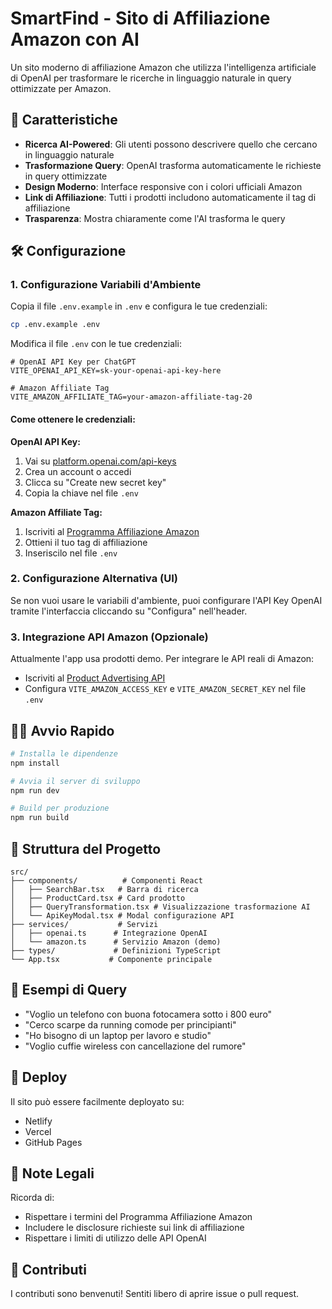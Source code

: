 # SmartFind - Sito di Affiliazione Amazon con AI

Un sito moderno di affiliazione Amazon che utilizza l'intelligenza artificiale di OpenAI per trasformare le ricerche in linguaggio naturale in query ottimizzate per Amazon.

## 🚀 Caratteristiche

- **Ricerca AI-Powered**: Gli utenti possono descrivere quello che cercano in linguaggio naturale
- **Trasformazione Query**: OpenAI trasforma automaticamente le richieste in query ottimizzate
- **Design Moderno**: Interface responsive con i colori ufficiali Amazon
- **Link di Affiliazione**: Tutti i prodotti includono automaticamente il tag di affiliazione
- **Trasparenza**: Mostra chiaramente come l'AI trasforma le query

## 🛠️ Configurazione

### 1. Configurazione Variabili d'Ambiente

Copia il file `.env.example` in `.env` e configura le tue credenziali:

```bash
cp .env.example .env
```

Modifica il file `.env` con le tue credenziali:

```env
# OpenAI API Key per ChatGPT
VITE_OPENAI_API_KEY=sk-your-openai-api-key-here

# Amazon Affiliate Tag
VITE_AMAZON_AFFILIATE_TAG=your-amazon-affiliate-tag-20
```

#### Come ottenere le credenziali:

**OpenAI API Key:**
1. Vai su [platform.openai.com/api-keys](https://platform.openai.com/api-keys)
2. Crea un account o accedi
3. Clicca su "Create new secret key"
4. Copia la chiave nel file `.env`

**Amazon Affiliate Tag:**
1. Iscriviti al [Programma Affiliazione Amazon](https://affiliate-program.amazon.it/)
2. Ottieni il tuo tag di affiliazione
3. Inseriscilo nel file `.env`

### 2. Configurazione Alternativa (UI)
Se non vuoi usare le variabili d'ambiente, puoi configurare l'API Key OpenAI tramite l'interfaccia cliccando su "Configura" nell'header.

### 3. Integrazione API Amazon (Opzionale)
Attualmente l'app usa prodotti demo. Per integrare le API reali di Amazon:
- Iscriviti al [Product Advertising API](https://webservices.amazon.com/paapi5/documentation/)
- Configura `VITE_AMAZON_ACCESS_KEY` e `VITE_AMAZON_SECRET_KEY` nel file `.env`

## 🏃‍♂️ Avvio Rapido

```bash
# Installa le dipendenze
npm install

# Avvia il server di sviluppo
npm run dev

# Build per produzione
npm run build
```

## 📁 Struttura del Progetto

```
src/
├── components/          # Componenti React
│   ├── SearchBar.tsx   # Barra di ricerca
│   ├── ProductCard.tsx # Card prodotto
│   ├── QueryTransformation.tsx # Visualizzazione trasformazione AI
│   └── ApiKeyModal.tsx # Modal configurazione API
├── services/           # Servizi
│   ├── openai.ts      # Integrazione OpenAI
│   └── amazon.ts      # Servizio Amazon (demo)
├── types/             # Definizioni TypeScript
└── App.tsx           # Componente principale
```

## 🎯 Esempi di Query

- "Voglio un telefono con buona fotocamera sotto i 800 euro"
- "Cerco scarpe da running comode per principianti"
- "Ho bisogno di un laptop per lavoro e studio"
- "Voglio cuffie wireless con cancellazione del rumore"

## 🚀 Deploy

Il sito può essere facilmente deployato su:
- Netlify
- Vercel
- GitHub Pages

## 📝 Note Legali

Ricorda di:
- Rispettare i termini del Programma Affiliazione Amazon
- Includere le disclosure richieste sui link di affiliazione
- Rispettare i limiti di utilizzo delle API OpenAI

## 🤝 Contributi

I contributi sono benvenuti! Sentiti libero di aprire issue o pull request.